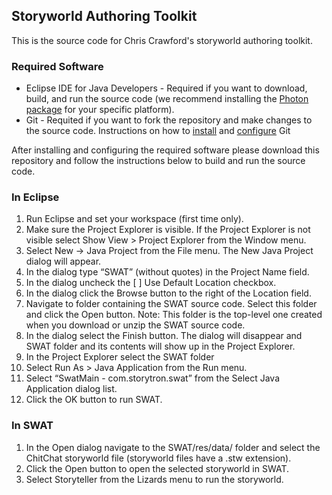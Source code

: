 ## Storyworld Authoring Toolkit

This is the source code for Chris Crawford's storyworld authoring toolkit. 

### Required Software

- Eclipse IDE for Java Developers - Required if you want to download, build, and run the source code (we recommend installing the [Photon package](https://www.eclipse.org/downloads/eclipse-packages/) for your specific platform).
- Git - Requited if you want to fork the repository and make changes to the source code. Instructions on how to [install](https://git-scm.com/book/en/v2/Getting-Started-Installing-Git) and [configure](https://git-scm.com/book/en/v2/Getting-Started-First-Time-Git-Setup) Git

After installing and configuring the required software please download this repository and follow the instructions below to build and run the source code.


### In Eclipse

1. Run Eclipse and set your workspace (first time only).
2. Make sure the Project Explorer is visible. If the Project Explorer is not visible select Show View > Project Explorer from the Window menu.
3. Select New -> Java Project from the File menu. The New Java Project dialog will appear.
4. In the dialog type “SWAT” (without quotes) in the Project Name field.
5. In the dialog uncheck the [  ] Use Default Location checkbox.
6. In the dialog click the Browse button to the right of the Location field.
7. Navigate to folder containing the SWAT source code. Select this folder and click the Open button. Note: This folder is the top-level one created when you download or unzip the SWAT source code.
8. In the dialog select the Finish button. The dialog will disappear and SWAT folder and its contents will show up in the Project Explorer. 
9. In the Project Explorer select the SWAT folder
10. Select Run As > Java Application from the Run menu.
11. Select “SwatMain - com.storytron.swat” from the Select Java Application dialog list.
12. Click the OK button to run SWAT.

### In SWAT

1. In the Open dialog navigate to the SWAT/res/data/ folder and select the ChitChat storyworld file (storyworld files have a .stw extension).
2. Click the Open button to open the selected storyworld in SWAT.
3. Select Storyteller from the Lizards menu to run the storyworld.
